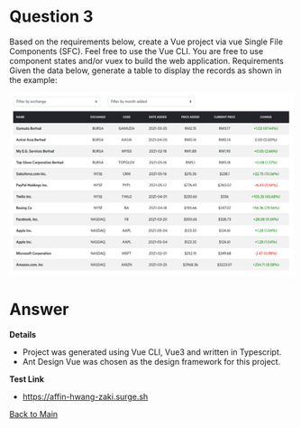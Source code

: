 # Question 3

Based on the requirements below, create a Vue project via vue Single File Components (SFC). Feel free to use the Vue CLI. You are free to use component states and/or vuex to build the web application.
Requirements
Given the data below, generate a table to display the records as shown in the example:

![Example Table](src/assets/img.png "Table")

# Answer

**Details**
- Project was generated using Vue CLI, Vue3 and written in Typescript.
- Ant Design Vue was chosen as the design framework for this project.

**Test Link**
- https://affin-hwang-zaki.surge.sh

[Back to Main](../../README.md)